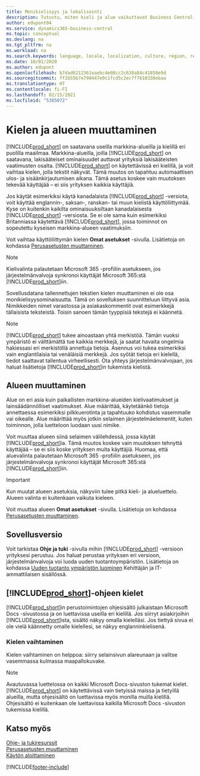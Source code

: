 ```yaml
---
title: Monikielisyys ja lokalisointi
description: Tutustu, miten kieli ja alue vaikuttavat Business Centralin käyttökokemukseen. Voit vaihtaa käyttöliittymän kielen Omat asetukset -sivulla.
author: edupont04
ms.service: dynamics365-business-central
ms.topic: conceptual
ms.devlang: na
ms.tgt_pltfrm: na
ms.workload: na
ms.search.keywords: language, locale, localization, culture, region, regional settings
ms.date: 10/01/2020
ms.author: edupont
ms.openlocfilehash: b7dad6212361eaebc4e08cc2c638a84c41850e9d
ms.sourcegitcommit: ff2b55b7e790447e0c1fcd5c2ec7f7610338ebaa
ms.translationtype: HT
ms.contentlocale: fi-FI
ms.lasthandoff: 02/15/2021
ms.locfileid: "5385072"
---
```

# <a name="changing-language-and-region"></a>Kielen ja alueen muuttaminen

[!INCLUDE[prod_short](includes/prod_short.md)] on saatavana useilla markkina-alueilla ja kielillä eri puolilla maailmaa. Markkina-alueilla, joilla [!INCLUDE[prod_short](includes/prod_short.md)] on saatavana, lakisääteiset ominaisuudet auttavat yrityksiä lakisääteisten vaatimusten osalta. [!INCLUDE[prod_short](includes/prod_short.md)] on käytettävissä eri kielillä, ja voit vaihtaa kielen, jolla tekstit näkyvät. Tämä muutos on tapahtuu automaattisen ulos- ja sisäänkirjautumisen aikana. Tämä asetus koskee vain muutoksen tekevää käyttäjää – ei siis yrityksen kaikkia käyttäjiä.  

Jos käytät esimerkiksi käytä kanadalaista [!INCLUDE[prod_short](includes/prod_short.md)] -versiota, voit käyttää englannin-, saksan-, ranskan- tai muun kielistä käyttöliittymää. Kyse on kuitenkin kaikilta ominaisuuksiltaan kanadalaisesta [!INCLUDE[prod_short](includes/prod_short.md)] -versiosta. Se ei ole sama kuin esimerkiksi Britanniassa käytettävä [!INCLUDE[prod_short](includes/prod_short.md)], jossa toiminnot on sopeutettu kyseisen markkina-alueen vaatimuksiin.  

Voit vaihtaa käyttöliittymän kielen **Omat asetukset** -sivulla. Lisätietoja on kohdassa [Perusasetusten muuttaminen](ui-change-basic-settings.md#language). 

> [!NOTE]  
> Kielivalinta palautetaan Microsoft 365 -profiilin asetukseen, jos järjestelmänvalvoja synkronoi käyttäjät Microsoft 365:stä [!INCLUDE[prod_short](includes/prod_short.md)]iin.

Sovellusdatana tallennettujen tekstien kielen muuttaminen ei ole osa monikielisyysominaisuutta. Tämä on sovelluksen suunnitteluun liittyvä asia. Nimikkeiden nimet varastossa ja asiakaskommentit ovat esimerkkejä tällaisista teksteistä. Toisin sanoen tämän tyyppisiä tekstejä ei käännetä.  

> [!NOTE]  
> [!INCLUDE[prod_short](includes/prod_short.md)] tukee ainoastaan yhtä merkistöä. Tämän vuoksi ympäristö ei välttämättä tue kaikkia merkkejä, ja saatat havaita ongelmia hakiessasi eri merkistöllä annettuja tietoja. Asennus voi tukea esimerkiksi vain englantilaisia tai venäläisiä merkkejä. Jos syötät tietoja eri kielellä, tiedot saattavat tallentua virheellisesti. Ota yhteys järjestelmänvalvojaan, jos haluat lisätietoja [!INCLUDE[prod_short](includes/prod_short.md)]in tukemista kielistä.  

## <a name="changing-the-region"></a>Alueen muuttaminen
Alue on eri asia kuin paikallisten markkina-alueiden kielivaatimukset ja lainsäädännölliset vaatimukset. Alue määrittää, käytetäänkö tietoja annettaessa esimerkiksi pilkkuerotinta ja tapahtuuko kohdistus vasemmalle vai oikealle. Alue määrittää myös jotkin selaimen järjestelmäelementit, kuten toiminnon, jolla luetteloon luodaan uusi nimike.  

Voit muuttaa alueen siinä selaimen välilehdessä, jossa käytät [!INCLUDE[prod_short](includes/prod_short.md)]ia. Tämä muutos koskee vain muutoksen tehnyttä käyttäjää – se ei siis koske yrityksen muita käyttäjiä.  Huomaa, että aluevalinta palautetaan Microsoft 365 -profiilin asetukseen, jos järjestelmänvalvoja synkronoi käyttäjät Microsoft 365:stä [!INCLUDE[prod_short](includes/prod_short.md)]iin.

> [!IMPORTANT]  
>  Kun muutat alueen asetuksia, näkyviin tulee pitkä kieli- ja alueluettelo. Alueen valinta ei kuitenkaan vaikuta kieleen.  

Voit muuttaa alueen **Omat asetukset** -sivulla. Lisätietoja on kohdassa [Perusasetusten muuttaminen](ui-change-basic-settings.md).  

## <a name="application-version"></a>Sovellusversio

Voit tarkistaa **Ohje ja tuki** -sivulla mihin [!INCLUDE[prod_short](includes/prod_short.md)] -versioon yrityksesi perustuu. Jos haluat perustaa yrityksen eri versioon, järjestelmänvalvoja voi luoda uuden tuotantoympäristön. Lisätietoja on kohdassa [Uuden tuotanto ympäristön luominen](/dynamics365/business-central/dev-itpro/administration/tenant-admin-center-environments#create-a-new-production-environment) Kehittäjän ja IT-ammattilaisen sisällössä.  

## <a name="languages-of-the-prod_short-help"></a>[!INCLUDE[prod_short](includes/prod_short.md)]-ohjeen kielet
[!INCLUDE[prod_short](includes/prod_short.md)]in perustoimintojen ohjesisältö julkaistaan Microsoft Docs -sivustossa ja on luettavissa useilla eri kielillä. Jos siirryt asiakirjoihin [!INCLUDE[prod_short](includes/prod_short.md)]ista, sisältö näkyy omalla kielelläsi. Jos tiettyä sivua ei ole vielä käännetty omalle kielellesi, se näkyy englanninkielisenä.

### <a name="how-do-i-change-the-language"></a>Kielen vaihtaminen
Kielen vaihtaminen on helppoa: siirry selainsivun alareunaan ja valitse vasemmassa kulmassa maapallokuvake.

> [!NOTE]  
> Avautuvassa luettelossa on kaikki Microsoft Docs-sivuston tukemat kielet. [!INCLUDE[prod_short](includes/prod_short.md)] on käytettävissä vain tietyissä maissa ja tietyillä alueilla, mutta ohjesisältö on luettavissa myös monilla muilla kielillä. Ohjesisältö ei kuitenkaan ole luettavissa kaikilla Microsoft Docs -sivuston tukemissa kielillä.

## <a name="see-also"></a>Katso myös

[Ohje- ja tukiresurssit](product-help-and-support.md)  
[Perusasetusten muuttaminen](ui-change-basic-settings.md)  
[Käytön aloittaminen](product-get-started.md)  


[!INCLUDE[footer-include](includes/footer-banner.md)]